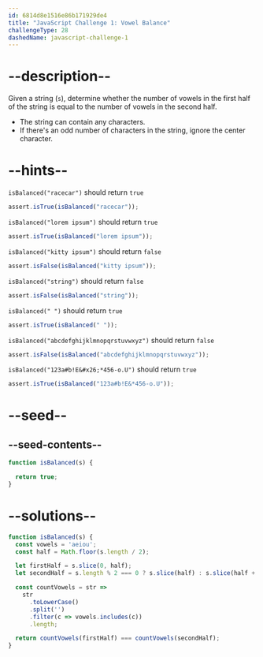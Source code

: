 ```yaml
---
id: 6814d8e1516e86b171929de4
title: "JavaScript Challenge 1: Vowel Balance"
challengeType: 28
dashedName: javascript-challenge-1
---
```


# --description--

Given a string (`s`), determine whether the number of vowels in the first half of the string is equal to the number of vowels in the second half.

- The string can contain any characters.
- If there's an odd number of characters in the string, ignore the center character.

# --hints--

`isBalanced("racecar")` should return `true`

```js
assert.isTrue(isBalanced("racecar"));
```

`isBalanced("lorem ipsum")` should return `true`

```js
assert.isTrue(isBalanced("lorem ipsum"));
```

`isBalanced("kitty ipsum")` should return `false`

```js
assert.isFalse(isBalanced("kitty ipsum"));
```

`isBalanced("string")` should return `false`

```js
assert.isFalse(isBalanced("string"));
```

`isBalanced(" ")` should return `true`

```js
assert.isTrue(isBalanced(" "));
```

`isBalanced("abcdefghijklmnopqrstuvwxyz")` should return `false`

```js
assert.isFalse(isBalanced("abcdefghijklmnopqrstuvwxyz"));
```

`isBalanced("123a#b!E&#x26;*456-o.U")` should return `true`

```js
assert.isTrue(isBalanced("123a#b!E&*456-o.U"));
```

# --seed--

## --seed-contents--

```js
function isBalanced(s) {

  return true;
}
```

# --solutions--

```js
function isBalanced(s) {
  const vowels = 'aeiou';
  const half = Math.floor(s.length / 2);

  let firstHalf = s.slice(0, half);
  let secondHalf = s.length % 2 === 0 ? s.slice(half) : s.slice(half + 1);

  const countVowels = str =>
    str
      .toLowerCase()
      .split('')
      .filter(c => vowels.includes(c))
      .length;

  return countVowels(firstHalf) === countVowels(secondHalf);
}
```
